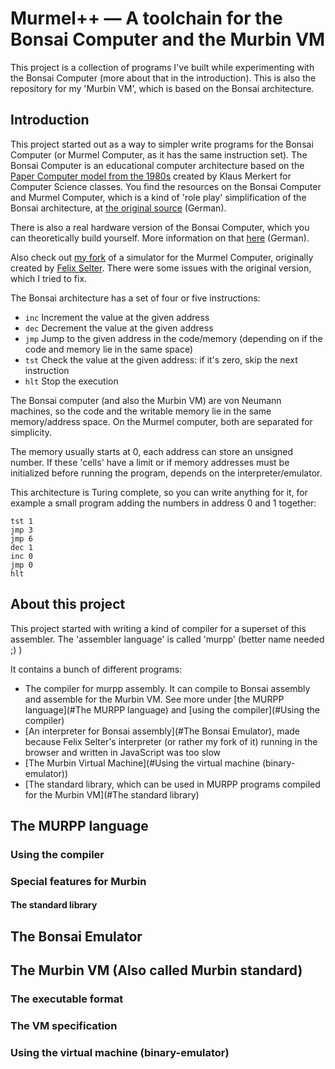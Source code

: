 # Murmel++ — A toolchain for the Bonsai Computer and the Murbin VM
This project is a collection of programs I've built while experimenting with the Bonsai Computer (more about that in the introduction). This is also the repository for my 'Murbin VM', which is based on the Bonsai architecture.

## Introduction
This project started out as a way to simpler write programs for the Bonsai Computer (or Murmel Computer, as it has the same instruction set). The Bonsai Computer is an educational computer architecture based on the [Paper Computer model from the 1980s](https://en.wikipedia.org/wiki/WDR_paper_computer) created by Klaus Merkert for Computer Science classes. You find the resources on the Bonsai Computer and Murmel Computer, which is a kind of 'role play' simplification of the Bonsai architecture, at [the original source](https://inf-schule.de/rechner/bonsai/murmelrechner) (German).

There is also a real hardware version of the Bonsai Computer, which you can theoretically build yourself. More information on that [here](https://github.com/michAtEl/Bonsai-Modellcomputer) (German).

Also check out [my fork](https://github.com/dgc08/MurmelRechner) of a simulator for the Murmel Computer, originally created by [Felix Selter](https://github.com/FelixSelter/MurmelRechner). There were some issues with the original version, which I tried to fix.

The Bonsai architecture has a set of four or five instructions:

- `inc` Increment the value at the given address
- `dec` Decrement the value at the given address
- `jmp` Jump to the given address in the code/memory (depending on if the code and memory lie in the same space)
- `tst` Check the value at the given address: if it's zero, skip the next instruction
- `hlt` Stop the execution

The Bonsai computer (and also the Murbin VM) are von Neumann machines, so the code and the writable memory lie in the same memory/address space. On the Murmel computer, both are separated for simplicity.

The memory usually starts at 0, each address can store an unsigned number. If these 'cells' have a limit or if memory addresses must be initialized before running the program, depends on the interpreter/emulator. 

This architecture is Turing complete, so you can write anything for it, for example a small program adding the numbers in address 0 and 1 together:

```
tst 1
jmp 3
jmp 6
dec 1
inc 0
jmp 0
hlt
```

## About this project
This project started with writing a kind of compiler for a superset of this assembler. The 'assembler language' is called 'murpp' (better name needed ;) )

It contains a bunch of different programs:
- The compiler for murpp assembly. It can compile to Bonsai assembly and assemble for the Murbin VM. See more under [the MURPP language](#The MURPP language) and [using the compiler](#Using the compiler)
- [An interpreter for Bonsai assembly](#The Bonsai Emulator), made because Felix Selter's interpreter (or rather my fork of it) running in the browser and written in JavaScript was too slow
- [The Murbin Virtual Machine](#Using the virtual machine (binary-emulator))
- [The standard library, which can be used in MURPP programs compiled for the Murbin VM](#The standard library)

## The MURPP language
### Using the compiler
### Special features for Murbin
#### The standard library
## The Bonsai Emulator
## The Murbin VM (Also called Murbin standard)
### The executable format
### The VM specification
### Using the virtual machine (binary-emulator)
